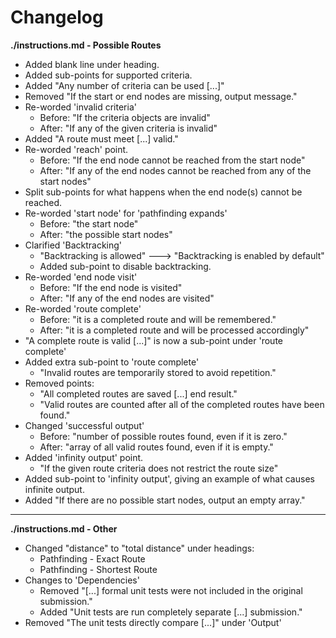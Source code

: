 # Changelog

**./instructions.md - Possible Routes**
* Added blank line under heading.
* Added sub-points for supported criteria.
* Added "Any number of criteria can be used [...]"
* Removed "If the start or end nodes are missing, output message."
* Re-worded 'invalid criteria'
	* Before: "If the criteria objects are invalid"
	* After: "If any of the given criteria is invalid"
* Added "A route must meet [...] valid."
* Re-worded 'reach' point.
	* Before: "If the end node cannot be reached from the start node"
	* After: "If any of the end nodes cannot be reached from any of the start nodes"
* Split sub-points for what happens when the end node(s) cannot be reached.
* Re-worded 'start node' for 'pathfinding expands'
	* Before: "the start node"
	* After: "the possible start nodes"
* Clarified 'Backtracking'
	* "Backtracking is allowed" ---> "Backtracking is enabled by default"
	* Added sub-point to disable backtracking.
* Re-worded 'end node visit'
	* Before: "If the end node is visited"
	* After: "If any of the end nodes are visited"
* Re-worded 'route complete'
	* Before: "it is a completed route and will be remembered."
	* After: "it is a completed route and will be processed accordingly"
* "A complete route is valid [...]" is now a sub-point under 'route complete'
* Added extra sub-point to 'route complete'
	* "Invalid routes are temporarily stored to avoid repetition."
* Removed points:
	* "All completed routes are saved [...] end result."
	* "Valid routes are counted after all of the completed routes have been found."
* Changed 'successful output'
	* Before: "number of possible routes found, even if it is zero."
	* After: "array of all valid routes found, even if it is empty."
* Added 'infinity output' point.
	* "If the given route criteria does not restrict the route size"
* Added sub-point to 'infinity output', giving an example of what causes infinite output.
* Added "If there are no possible start nodes, output an empty array."

---

**./instructions.md - Other**
* Changed "distance" to "total distance" under headings:
	* Pathfinding - Exact Route
	* Pathfinding - Shortest Route
* Changes to 'Dependencies'
	* Removed "[...] formal unit tests were not included in the original submission."
	* Added "Unit tests are run completely separate [...] submission."
* Removed "The unit tests directly compare [...]" under 'Output'